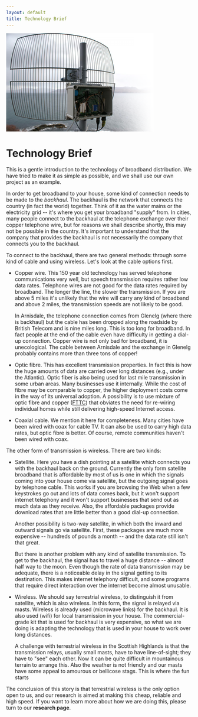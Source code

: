 ```yaml
---
layout: default
title: Technology Brief
---
```


<div class="image-float-left"> 
  <img src="/media/technology.png" alt="Mast" />
</div>

Technology Brief
================

This is a gentle introduction to the technology of broadband
distribution.  We have tried to make it as simple as possible, and we
shall use our own project as an example.

In order to get broadband to your house, some kind of connection needs
to be made to the *backhaul*.  The backhaul is the network that
connects the country (in fact the world) together.  Think of it as the
water mains or the electricity grid -- it's where you get your
broadband "supply" from.  In cities, many people connect to the
backhaul at the telephone exchange over their copper telephone wire,
but for reasons we shall describe shortly, this may not be possible in
the country.  It's important to understand that the company that
provides the backhaul is not necessarily the company that connects you
to the backhaul.

To connect to the backhaul, there are two general methods: through
some kind of cable and using wireless.  Let's look at the cable
options first.

* Copper wire. This 150 year old technology has served telephone
  communications very well, but speech transmission requires rather
  low data rates. Telephone wires are not good for the data rates
  required by broadband.  The longer the line, the slower the
  transmission.  If you are above 5 miles it's unlikely that the
  wire will carry any kind of broadband and above 2 miles, the
  transmission speeds are not likely to be good.

  In Arnisdale, the telephone connection comes from Glenelg (where
  there is backhaul) but the cable has been dropped along the
  roadside by British Telecom and is nine miles long.  This is too
  long for broadband. In fact people at the end of the cable even
  have difficulty in getting a dial-up connection.  Copper wire is
  not only bad for broadband, it is unecological.  The cable between
  Arnisdale and the exchange in Glenelg probably contains more than
  three tons of copper!

* Optic fibre. This has excellent transmission properties.  In fact
  this is how the huge amounts of data are carried over long
  distances (e.g., under the Atlantic). Optic fiber is also being
  used for last mile transmission in some urban areas. Many
  businesses use it internally. While the cost of fibre may be
  comparable to copper, the higher deployment costs come in the way
  of its universal adoption. A possibility is to use mixture of
  optic fibre and copper
  ([FTTC](http://en.wikipedia.org/wiki/Fiber_to_the_x)) that
  obviates the need for re-wiring individual homes while still
  delivering high-speed Internet access.

* Coaxial cable.  We mention it here for completeness. Many cities
  have been wired with coax for cable TV.  It can also be used to
  carry high data rates, but optic fibre is better.  Of course,
  remote communities haven't been wired with coax.

The other form of transmission is wireless. There are two kinds:

* Satellite. Here you have a dish pointing at a satellite which
  connects you with the backhaul back on the ground.  Currently the
  only form satellite broadband that is affordable by most of us is
  one in which the signals coming into your house come via satellite,
  but the outgoing signal goes by telephone cable. This works if you are
  browsing the Web when a few keystrokes go out and lots of data comes
  back, but it won't support internet telephony and it won't support
  businesses that send out as much data as they receive.  Also, the
  affordable packages provide download rates that are little better than
  a good dial-up connection.

  Another possibility is two-way satellite, in which both the inward
  and outward signals go via satellite.  First, these packages are
  much more expensive -- hundreds of pounds a month -- and the data
  rate still isn't that great.

  But there is another problem with any kind of satellite
  transmission. To get to the backhaul, the signal has to travel a
  huge distance -- almost half way to the moon.  Even though the
  rate of data transmission may be adequate, there is a noticeable
  delay in the signal getting to its destination. This makes
  internet telephony difficult, and some programs that require
  direct interaction over the internet become almost unusable.

* Wireless.   We should say terrestrial wireless, to distinguish it
  from satellite, which is also wireless.  In this form, the signal is
  relayed via masts.  Wireless is already used (microwave links) for
  the backhaul.  It is also used (wifi) for local transmission in your
  house.  The commercial-grade kit that is used for backhaul is very
  expensive, so what we are doing is adapting the technology that is
  used in your house to work over long distances.

  A challenge with terrestrial wireless in the Scottish Highlands is
  that the transmission relays, usually small masts, have to have
  line-of-sight; they have to "see" each other.  Now it can be quite
  difficult in mountainous terrain to arrange this. Also the weather
  is not friendly and our masts have some appeal to amourous or
  bellicose stags.  This is where the fun starts

The conclusion of this story is that terrestrial wireless is the only
option open to us, and our research is aimed at making this cheap,
reliable and high speed.  If you want to learn more about how we are
doing this, please turn to our **research page**.
